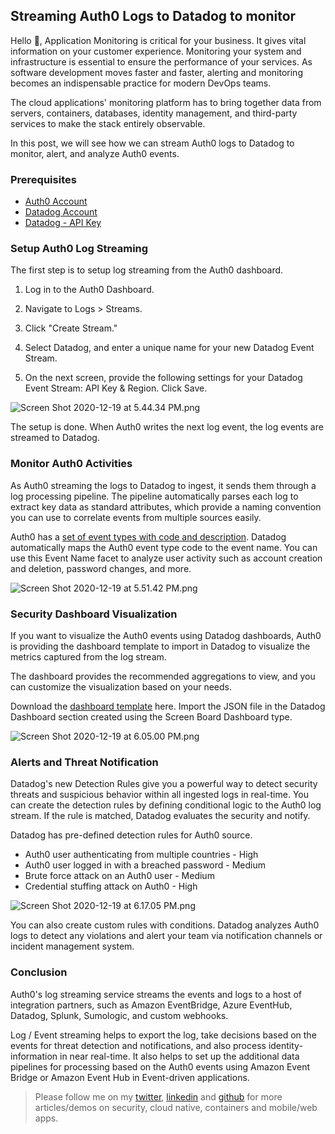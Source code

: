 ## Streaming Auth0 Logs to Datadog to monitor

Hello 👋,  Application Monitoring is critical for your business. It gives vital information on your customer experience. Monitoring your system and infrastructure is essential to ensure the performance of your services. As software development moves faster and faster, alerting and monitoring becomes an indispensable practice for modern DevOps teams.

The cloud applications' monitoring platform has to bring together data from servers, containers, databases, identity management, and third-party services to make the stack entirely observable.

In this post, we will see how we can stream Auth0 logs to Datadog to monitor, alert, and analyze Auth0 events.

### Prerequisites

* [Auth0 Account](https://auth0.com)
* [Datadog Account](https://www.datadoghq.com)
* [Datadog - API Key](https://docs.datadoghq.com/account_management/api-app-keys/)

### Setup Auth0 Log Streaming

The first step is to setup log streaming from the Auth0 dashboard. 

1. Log in to the Auth0 Dashboard.

2. Navigate to Logs > Streams.

3. Click "Create Stream."

4. Select Datadog, and enter a unique name for your new Datadog Event Stream.

5. On the next screen, provide the following settings for your Datadog Event Stream: API Key & Region. Click Save.


![Screen Shot 2020-12-19 at 5.44.34 PM.png](https://cdn.hashnode.com/res/hashnode/image/upload/v1608418385273/C542r19kU.png)

The setup is done. When Auth0 writes the next log event, the log events are streamed to Datadog.

### Monitor Auth0 Activities

As Auth0 streaming the logs to Datadog to ingest, it sends them through a log processing pipeline. The pipeline automatically parses each log to extract key data as standard attributes, which provide a naming convention you can use to correlate events from multiple sources easily.

Auth0 has a [set of event types with code and description](https://auth0.com/docs/logs/log-event-type-codes). Datadog automatically maps the Auth0 event type code to the event name. You can use this Event Name facet to analyze user activity such as account creation and deletion, password changes, and more.

![Screen Shot 2020-12-19 at 5.51.42 PM.png](https://cdn.hashnode.com/res/hashnode/image/upload/v1608418484291/LbQxYmrV4.png)

### Security Dashboard Visualization

If you want to visualize the Auth0 events using Datadog dashboards, Auth0 is providing the dashboard template to import in Datadog to visualize the metrics captured from the log stream.

The dashboard provides the recommended aggregations to view, and you can customize the visualization based on your needs.

Download the [dashboard template](https://cdn.auth0.com/website/docs/logs/streams/datadog/Auth0SecurityDashboard.json?_ga=2.54375016.1952945764.1608340101-189280238.1605710959) here. Import the JSON file in the Datadog Dashboard section created using the Screen Board Dashboard type.

![Screen Shot 2020-12-19 at 6.05.00 PM.png](https://cdn.hashnode.com/res/hashnode/image/upload/v1608419138036/BT1BAC5Za.png)

### Alerts and Threat Notification

Datadog's new Detection Rules give you a powerful way to detect security threats and suspicious behavior within all ingested logs in real-time. You can create the detection rules by defining conditional logic to the Auth0 log stream. If the rule is matched, Datadog evaluates the security and notify.

Datadog has pre-defined detection rules for Auth0 source.

* Auth0 user authenticating from multiple countries - High
* Auth0 user logged in with a breached password - Medium
* Brute force attack on an Auth0 user - Medium
* Credential stuffing attack on Auth0 - High

![Screen Shot 2020-12-19 at 6.17.05 PM.png](https://cdn.hashnode.com/res/hashnode/image/upload/v1608419863776/kaUJ7lgla.png)

You can also create custom rules with conditions. Datadog analyzes Auth0 logs to detect any violations and alert your team via notification channels or incident management system.

### Conclusion

Auth0's log streaming service streams the events and logs to a host of integration partners, such as Amazon EventBridge, Azure EventHub, Datadog, Splunk, Sumologic, and custom webhooks.

Log / Event streaming helps to export the log, take decisions based on the events for threat detection and notifications, and also process identity-information in near real-time. It also helps to set up the additional data pipelines for processing based on the Auth0 events using Amazon Event Bridge or Amazon Event Hub in Event-driven applications.

> Please follow me on my [twitter](https://www.twitter.com/ksivamuthu), [linkedin](https://www.linkedin.com/in/ksivamuthu/) and [github](https://www.github.com/ksivamuthu) for more articles/demos on security, cloud native, containers and mobile/web apps.
